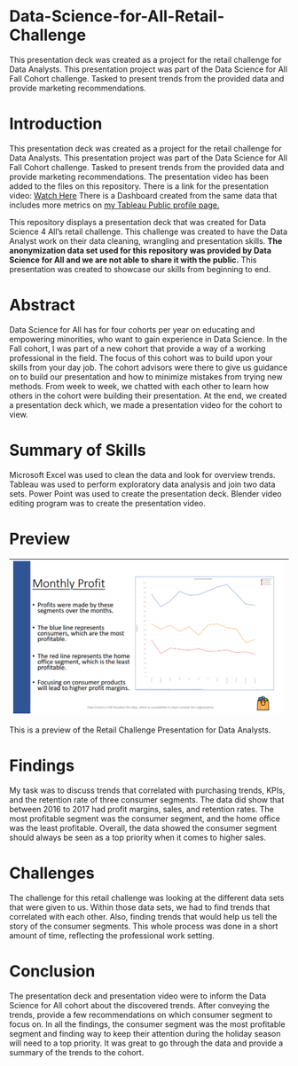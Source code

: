 # Data-Science-for-All-Retail-Challenge
This presentation deck was created as a project for the retail challenge for Data Analysts.  This presentation project was part of the Data Science for All Fall Cohort challenge. Tasked to present trends from the provided data and provide marketing recommendations.

# Introduction
This presentation deck was created as a project for the retail challenge for Data Analysts.  This presentation project was part of the Data Science for All Fall Cohort challenge. Tasked to present trends from the provided data and provide marketing recommendations. The presentation video has been added to the files on this repository. There is a link for the presentation video: [Watch Here]( https://clipchamp.com/watch/1I5V2glVzUh) There is a Dashboard created from the same data that includes more metrics on [my Tableau Public profile page.](https://public.tableau.com/app/profile/michael.gonzalez8104/viz/C1CustomerSegmentationandRetentionAnalysisDashboard/C1CustomerSegmentationandRetentionAnalysisDashboard)

This repository displays a presentation deck that was created for Data Science 4 All’s retail challenge. This challenge was created to have the Data Analyst work on their data cleaning, wrangling and presentation skills. <B>The anonymization data set used for this repository was provided by Data Science for All and we are not able to share it with the public.</B>  This presentation was created to showcase our skills from beginning to end.



# Abstract
Data Science for All has for four cohorts per year on educating and empowering minorities, who want to gain experience in Data Science. In the Fall cohort, I was part of a new cohort that provide a way of a working professional in the field. The focus of this cohort was to build upon your skills from your day job. The cohort advisors were there to give us guidance on to build our presentation and how to minimize mistakes from trying new methods. From week to week, we chatted with each other to learn how others in the cohort were building their presentation. At the end, we created a presentation deck which, we made a presentation video for the cohort to view. 


# Summary of Skills
Microsoft Excel was used to clean the data and look for overview trends. Tableau was used to perform exploratory data analysis and join two data sets. Power Point was used to create the presentation deck. Blender video editing program was to create the presentation video.


# Preview
| ![Preview of Retail Challenge Presentation Deck.](https://github.com/micgonzalez/Data-Science-for-All-Retail-Challenge/blob/main/retail_challenge_presentation_preview.png) |
|-|

This is a preview of the Retail Challenge Presentation for Data Analysts.


# Findings
My task was to discuss trends that correlated with purchasing trends, KPIs, and the retention rate of three consumer segments. The data did show that between 2016 to 2017 had profit margins, sales, and retention rates. The most profitable segment was the consumer segment, and the home office was the least profitable. Overall, the data showed the consumer segment should always be seen as a top priority when it comes to higher sales. 



# Challenges
The challenge for this retail challenge was looking at the different data sets that were given to us. Within those data sets, we had to find trends that correlated with each other. Also, finding trends that would help us tell the story of the consumer segments. This whole process was done in a short amount of time, reflecting the professional work setting. 


# Conclusion
The presentation deck and presentation video were to inform the Data Science for All cohort about the discovered trends.  After conveying the trends, provide a few recommendations on which consumer segment to focus on. In all the findings, the consumer segment was the most profitable segment and finding way to keep their attention during the holiday season will need to a top priority.  It was great to go through the data and provide a summary of the trends to the cohort.
